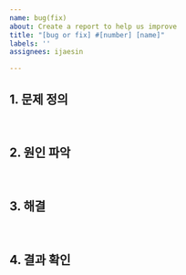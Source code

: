 ```yaml
---
name: bug(fix)
about: Create a report to help us improve
title: "[bug or fix] #[number] [name]"
labels: ''
assignees: ijaesin

---
```


## 1. 문제 정의

<br>

## 2. 원인 파악

<br>

## 3. 해결

<br>

## 4. 결과 확인
